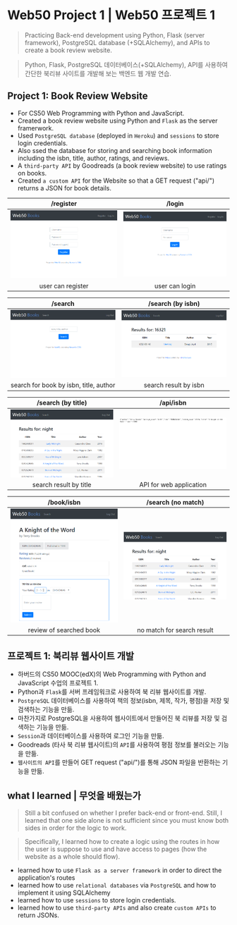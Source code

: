 # Web50 Project 1 | Web50 프로젝트 1
> Practicing Back-end development using Python, Flask (server framework), PostgreSQL database (+SQLAlchemy), and APIs to create a book review website.

> Python, Flask, PostgreSQL 데이터베이스(+SQLAlchemy), API를 사용하여 간단한 북리뷰 사이트를 개발해 보는 백엔드 웹 개발 연습.

## Project 1: Book Review Website
- For CS50 Web Programming with Python and JavaScript.
- Created a book review website using Python and `Flask` as the server framerwork.
- Used `PostgreSQL database` (deployed in `Heroku`) and `sessions` to store login credentials.
- Also ssed the database for storing and searching book information including the isbn, title, author, ratings, and reviews.
- A `third-party API` by Goodreads (a book review website) to use ratings on books.
- Created `a custom API` for the Website so that a GET request ("api/<isbn>") returns a JSON for book details.
  
| /register | /login |
:-------------------------:|:-------------------------:
<img src="screenshots/register.PNG" width="400"> | <img src="screenshots/login.PNG" width="400">
| user can register | user can login |

| /search | /search (by isbn) |
:-------------------------:|:-------------------------:
<img src="screenshots/search0.PNG" width="400"> | <img src="screenshots/search1.PNG" width="400">
| search for book by isbn, title, author | search result by isbn |

| /search (by title)  | /api/isbn |
:-------------------------:|:-------------------------:
<img src="screenshots/search2.PNG" width="400"> | <img src="screenshots/api.PNG" width="400">
| search result by title | API for web application |

| /book/isbn | /search (no match)  |
:-------------------------:|:-------------------------:
<img src="screenshots/book1.PNG" width="400"> | <img src="screenshots/search2.PNG" width="400">
| review of searched book | no match for search result |


## 프로젝트 1: 북리뷰 웹사이트 개발
- 하버드의 CS50 MOOC(edX)의 Web Programming with Python and JavaScript 수업의 프로젝트 1.
- Python과 `Flask`를 서버 프레임워크로 사용하여 북 리뷰 웹사이트를 개발.
- `PostgreSQL` 데이터베이스를 사용하여 책의 정보(isbn, 제목, 작가, 평점)을 저장 및 검색하는 기능을 만듦.
- 마찬가지로 PostgreSQL을 사용하여 웹사이트에서 만들어진 북 리뷰를 저장 및 검색하는 기능을 만듦.
- `Session`과 데이터베이스를 사용하여 로그인 기능을 만듦.
- Goodreads (타사 북 리뷰 웹사이트)의 `API`를 사용하여 평점 정보를 불러오는 기능을 만듦.
- `웹사이트의 API`를 만들어 GET request ("api/<isbn>")를 통해 JSON 파일을 반환하는 기능을 만듦.


## what I learned | 무엇을 배웠는가
> Still a bit confused on whether I prefer back-end or front-end. Still, I learned that one side alone is not sufficient since you must know both sides in order for the logic to work. 

> Specifically, I learned how to create a logic using the routes in how the user is suppose to use and have access to pages (how the website as a whole should flow).
- learned how to use `Flask as a server framework` in order to direct the application's routes
- learned how to use `relational databases` via `PostgreSQL` and how to implement it using SQLAlchemy
- learned how to use `sessions` to store login credentials. 
- learned how to use `third-party APIs` and also create `custom APIs` to return JSONs.
